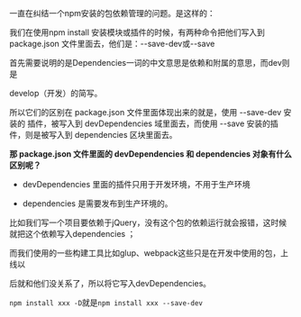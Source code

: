 一直在纠结一个npm安装的包依赖管理的问题。是这样的：

我们在使用npm install 安装模块或插件的时候，有两种命令把他们写入到 package.json 文件里面去，他们是：--save-dev或--save

首先需要说明的是Dependencies一词的中文意思是依赖和附属的意思，而dev则是

develop（开发）的简写。

所以它们的区别在 package.json 文件里面体现出来的就是，使用 --save-dev 安装的 插件，被写入到 devDependencies 域里面去，而使用 --save 安装的插件，则是被写入到 dependencies 区块里面去。



**那 package.json 文件里面的 devDependencies  和 dependencies 对象有什么区别呢？**

* devDependencies  里面的插件只用于开发环境，不用于生产环境

* dependencies  是需要发布到生产环境的。

比如我们写一个项目要依赖于jQuery，没有这个包的依赖运行就会报错，这时候就把这个依赖写入dependencies ；

而我们使用的一些构建工具比如glup、webpack这些只是在开发中使用的包，上线以

后就和他们没关系了，所以将它写入devDependencies。

`npm install xxx -D`就是`npm install xxx --save-dev`